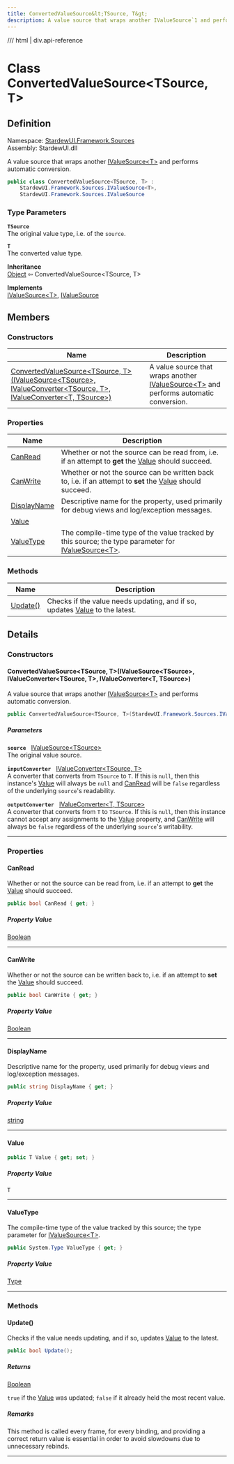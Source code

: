 ```yaml
---
title: ConvertedValueSource&lt;TSource, T&gt;
description: A value source that wraps another IValueSource`1 and performs automatic conversion.
---
```


<link rel="stylesheet" href="/StardewUI/stylesheets/reference.css" />

/// html | div.api-reference

# Class ConvertedValueSource&lt;TSource, T&gt;

## Definition

<div class="api-definition" markdown>

Namespace: [StardewUI.Framework.Sources](index.md)  
Assembly: StardewUI.dll  

</div>

A value source that wraps another [IValueSource&lt;T&gt;](ivaluesource-1.md) and performs automatic conversion.

```cs
public class ConvertedValueSource<TSource, T> : 
    StardewUI.Framework.Sources.IValueSource<T>, 
    StardewUI.Framework.Sources.IValueSource
```

### Type Parameters

**`TSource`**  
The original value type, i.e. of the `source`.

**`T`**  
The converted value type.


**Inheritance**  
[Object](https://learn.microsoft.com/en-us/dotnet/api/system.object) ⇦ ConvertedValueSource&lt;TSource, T&gt;

**Implements**  
[IValueSource&lt;T&gt;](ivaluesource-1.md), [IValueSource](ivaluesource.md)

## Members

### Constructors

 | Name | Description |
| --- | --- |
| [ConvertedValueSource&lt;TSource, T&gt;(IValueSource&lt;TSource&gt;, IValueConverter&lt;TSource, T&gt;, IValueConverter&lt;T, TSource&gt;)](#convertedvaluesourcetsource-tivaluesourcetsource-ivalueconvertertsource-t-ivalueconvertert-tsource) | A value source that wraps another [IValueSource&lt;T&gt;](ivaluesource-1.md) and performs automatic conversion. | 

### Properties

 | Name | Description |
| --- | --- |
| [CanRead](#canread) | Whether or not the source can be read from, i.e. if an attempt to **get** the [Value](ivaluesource.md#value) should succeed. | 
| [CanWrite](#canwrite) | Whether or not the source can be written back to, i.e. if an attempt to **set** the [Value](ivaluesource.md#value) should succeed. | 
| [DisplayName](#displayname) | Descriptive name for the property, used primarily for debug views and log/exception messages. | 
| [Value](#value) |  | 
| [ValueType](#valuetype) | The compile-time type of the value tracked by this source; the type parameter for [IValueSource&lt;T&gt;](ivaluesource-1.md). | 

### Methods

 | Name | Description |
| --- | --- |
| [Update()](#update) | Checks if the value needs updating, and if so, updates [Value](ivaluesource.md#value) to the latest. | 

## Details

### Constructors

#### ConvertedValueSource&lt;TSource, T&gt;(IValueSource&lt;TSource&gt;, IValueConverter&lt;TSource, T&gt;, IValueConverter&lt;T, TSource&gt;)

A value source that wraps another [IValueSource&lt;T&gt;](ivaluesource-1.md) and performs automatic conversion.

```cs
public ConvertedValueSource<TSource, T>(StardewUI.Framework.Sources.IValueSource<TSource> source, StardewUI.Framework.Converters.IValueConverter<TSource, T> inputConverter, StardewUI.Framework.Converters.IValueConverter<T, TSource> outputConverter);
```

##### Parameters

**`source`** &nbsp; [IValueSource&lt;TSource&gt;](ivaluesource-1.md)  
The original value source.

**`inputConverter`** &nbsp; [IValueConverter&lt;TSource, T&gt;](../converters/ivalueconverter-2.md)  
A converter that converts from `TSource` to `T`. If this is `null`, then this instance's [Value](convertedvaluesource-2.md#value) will always be `null` and [CanRead](convertedvaluesource-2.md#canread) will be `false` regardless of the underlying `source`'s readability.

**`outputConverter`** &nbsp; [IValueConverter&lt;T, TSource&gt;](../converters/ivalueconverter-2.md)  
A converter that converts from `T` to `TSource`. If this is `null`, then this instance cannot accept any assignments to the [Value](convertedvaluesource-2.md#value) property, and [CanWrite](convertedvaluesource-2.md#canwrite) will always be `false` regardless of the underlying `source`'s writability.

-----

### Properties

#### CanRead

Whether or not the source can be read from, i.e. if an attempt to **get** the [Value](ivaluesource.md#value) should succeed.

```cs
public bool CanRead { get; }
```

##### Property Value

[Boolean](https://learn.microsoft.com/en-us/dotnet/api/system.boolean)

-----

#### CanWrite

Whether or not the source can be written back to, i.e. if an attempt to **set** the [Value](ivaluesource.md#value) should succeed.

```cs
public bool CanWrite { get; }
```

##### Property Value

[Boolean](https://learn.microsoft.com/en-us/dotnet/api/system.boolean)

-----

#### DisplayName

Descriptive name for the property, used primarily for debug views and log/exception messages.

```cs
public string DisplayName { get; }
```

##### Property Value

[string](https://learn.microsoft.com/en-us/dotnet/api/system.string)

-----

#### Value



```cs
public T Value { get; set; }
```

##### Property Value

`T`

-----

#### ValueType

The compile-time type of the value tracked by this source; the type parameter for [IValueSource&lt;T&gt;](ivaluesource-1.md).

```cs
public System.Type ValueType { get; }
```

##### Property Value

[Type](https://learn.microsoft.com/en-us/dotnet/api/system.type)

-----

### Methods

#### Update()

Checks if the value needs updating, and if so, updates [Value](ivaluesource.md#value) to the latest.

```cs
public bool Update();
```

##### Returns

[Boolean](https://learn.microsoft.com/en-us/dotnet/api/system.boolean)

  `true` if the [Value](ivaluesource.md#value) was updated; `false` if it already held the most recent value.

##### Remarks

This method is called every frame, for every binding, and providing a correct return value is essential in order to avoid slowdowns due to unnecessary rebinds.

-----

